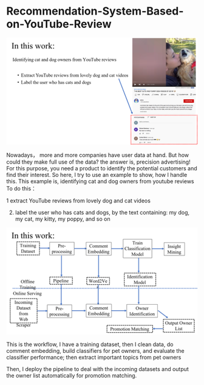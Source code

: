 # Recommendation-System-Based-on-YouTube-Review

![graph](./screenshots/Picture1.png)

Nowadays， more and more companies have user data at hand. But how could they make full use of the data? the answer is, precision advertising! For this purpose, you need a product to identify the potential customers and find their interest. So here, I try to use an example to show, how I handle this. This example is, identifying cat and dog owners from youtube reviews 
To do this：

1 extract YouTube reviews from lovely dog and cat videos

2. label the user who has cats and dogs, by the text containing: my dog, my cat, my kitty, my poppy, and so on

![graph](./screenshots/Picture2.png)

This is the workflow, I have a training dataset, then I clean data, do comment embedding, build classifiers for pet owners, and evaluate the classifier performance;  then extract important topics from pet owners

Then, I deploy the pipeline to deal with the incoming datasets and output the owner list automatically for promotion matching. 

